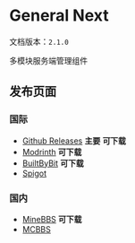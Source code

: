 # General Next

文档版本：`2.1.0`

多模块服务端管理组件

## 发布页面

### 国际
- [Github Releases](https://github.com/AFterNode/GeneralNext-Public/releases) **主要**  **可下载**
- [Modrinth](https://modrinth.com/plugin/general/versions) **可下载**
- [BuiltByBit](https://builtbybit.com/resources/general.30212/) **可下载**
- [Spigot](https://www.spigotmc.org/resources/general.111381/)

### 国内

- [MineBBS](https://www.minebbs.com/resources/general.6255/) **可下载**
- [MCBBS](https://www.mcbbs.net/thread-1481307-1-1.html)
